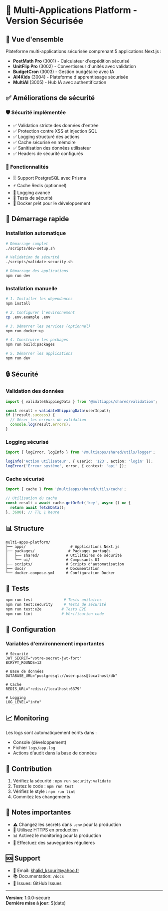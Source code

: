 # 🚀 Multi-Applications Platform - Version Sécurisée

## 🎯 Vue d'ensemble

Plateforme multi-applications sécurisée comprenant 5 applications Next.js :

- **PostMath Pro** (3001) - Calculateur d'expédition sécurisé
- **UnitFlip Pro** (3002) - Convertisseur d'unités avec validation
- **BudgetCron** (3003) - Gestion budgétaire avec IA
- **AI4Kids** (3004) - Plateforme d'apprentissage sécurisée
- **MultiAI** (3005) - Hub IA avec authentification

## ✅ Améliorations de sécurité

### 🛡️ Sécurité implémentée
- ✅ Validation stricte des données d'entrée
- ✅ Protection contre XSS et injection SQL
- ✅ Logging structuré des actions
- ✅ Cache sécurisé en mémoire
- ✅ Sanitisation des données utilisateur
- ✅ Headers de sécurité configurés

### 🔧 Fonctionnalités
- 🗄️ Support PostgreSQL avec Prisma
- ⚡ Cache Redis (optionnel)
- 📝 Logging avancé
- 🧪 Tests de sécurité
- 🐳 Docker prêt pour le développement

## 🚀 Démarrage rapide

### Installation automatique
```bash
# Démarrage complet
./scripts/dev-setup.sh

# Validation de sécurité
./scripts/validate-security.sh

# Démarrage des applications
npm run dev
```

### Installation manuelle
```bash
# 1. Installer les dépendances
npm install

# 2. Configurer l'environnement
cp .env.example .env

# 3. Démarrer les services (optionnel)
npm run docker:up

# 4. Construire les packages
npm run build:packages

# 5. Démarrer les applications
npm run dev
```

## 🔒 Sécurité

### Validation des données
```typescript
import { validateShippingData } from '@multiapps/shared/validation';

const result = validateShippingData(userInput);
if (!result.success) {
  // Gérer les erreurs de validation
  console.log(result.errors);
}
```

### Logging sécurisé
```typescript
import { logError, logInfo } from '@multiapps/shared/utils/logger';

logInfo('Action utilisateur', { userId: '123', action: 'login' });
logError('Erreur système', error, { context: 'api' });
```

### Cache sécurisé
```typescript
import { cache } from '@multiapps/shared/utils/cache';

// Utilisation du cache
const result = await cache.getOrSet('key', async () => {
  return await fetchData();
}, 3600); // TTL 1 heure
```

## 📊 Structure

```
multi-apps-platform/
├── apps/                    # Applications Next.js
├── packages/               # Packages partagés
│   ├── shared/            # Utilitaires de sécurité
│   └── ui/                # Composants UI
├── scripts/               # Scripts d'automatisation
├── docs/                  # Documentation
└── docker-compose.yml     # Configuration Docker
```

## 🧪 Tests

```bash
npm run test              # Tests unitaires
npm run test:security     # Tests de sécurité
npm run test:e2e         # Tests E2E
npm run lint             # Vérification code
```

## 🔧 Configuration

### Variables d'environnement importantes
```env
# Sécurité
JWT_SECRET="votre-secret-jwt-fort"
BCRYPT_ROUNDS=12

# Base de données
DATABASE_URL="postgresql://user:pass@localhost/db"

# Cache
REDIS_URL="redis://localhost:6379"

# Logging
LOG_LEVEL="info"
```

## 📈 Monitoring

Les logs sont automatiquement écrits dans :
- Console (développement)
- Fichier `logs/app.log`
- Actions d'audit dans la base de données

## 🤝 Contribution

1. Vérifiez la sécurité : `npm run security:validate`
2. Testez le code : `npm run test`
3. Vérifiez le style : `npm run lint`
4. Commitez les changements

## 📝 Notes importantes

- ⚠️ Changez les secrets dans `.env` pour la production
- 🔐 Utilisez HTTPS en production
- 📊 Activez le monitoring pour la production
- 🔄 Effectuez des sauvegardes régulières

## 🆘 Support

- 📧 Email: khalid_ksouri@yahoo.fr
- 📚 Documentation: `/docs`
- 🐛 Issues: GitHub Issues

---

**Version**: 1.0.0-secure  
**Dernière mise à jour**: $(date)
